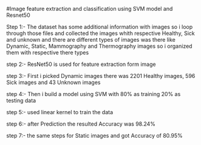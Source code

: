 #Image feature extraction and classification using SVM model and Resnet50

Step 1:- The dataset has some additional information with images so i loop through those files and collected the images whith respective Healthy, Sick and unknown and there are different types of images was there like Dynamic, Static, Mammography and Thermography images so i organized them with respective there types

step 2:- ResNet50 is used for feature extraction form image 

step 3:- First i picked Dynamic images there was 2201 Healthy images, 596 Sick images and 43 Unknown images 

step 4:- Then i build a model using SVM with 80% as training 20% as testing data

step 5:- used linear kernel to train the data 

step 6:- after Prediction the resulted Accuracy was  98.24%

step 7:- the same steps for Static images and got Accuracy of 80.95%
